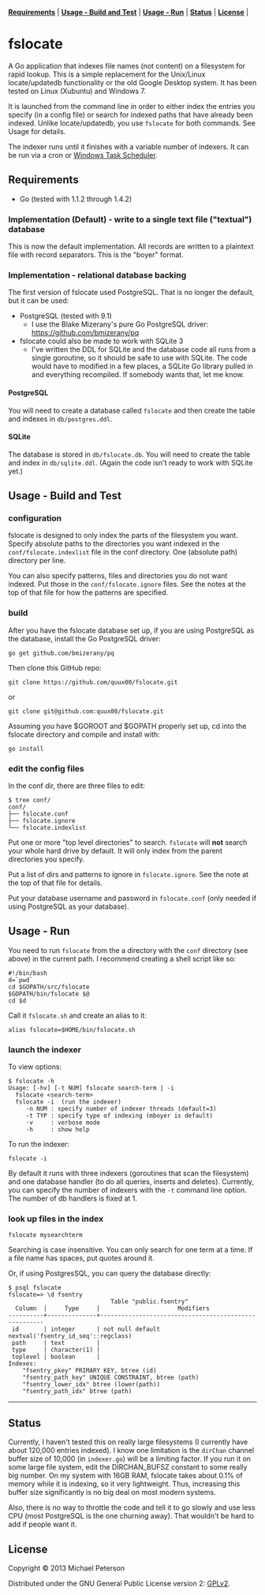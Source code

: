 **[Requirements](#requirements)** |
**[Usage - Build and Test](#usage1)** |
**[Usage - Run](#usage2)** |
**[Status](#status)** |
**[License](#license)** |

# fslocate

A Go application that indexes file names (not content) on a filesystem for rapid lookup.  This is a simple replacement for the Unix/Linux locate/updatedb functionality or the old Google Desktop system.  It has been tested on Linux (Xubuntu) and Windows 7.

It is launched from the command line in order to either index the entries you specify (in a config file) or search for indexed paths that have already been indexed.  Unlike locate/updatedb, you use `fslocate` for both commands.  See Usage for details.

The indexer runs until it finishes with a variable number of indexers.  It can be run via a cron or [Windows Task Scheduler](http://www.iopus.com/guides/winscheduler.htm). 


<a name="requirements"></a>
## Requirements

* Go (tested with 1.1.2 through 1.4.2)


### Implementation (Default) - write to a single text file ("textual") database

This is now the default implementation.  All records are written to a plaintext file with record separators. This is the "boyer" format.


### Implementation - relational database backing

The first version of fslocate used PostgreSQL.  That is no longer the default, but it can be used:

* PostgreSQL (tested with 9.1)
  * I use the Blake Mizerany's pure Go PostgreSQL driver: https://github.com/bmizerany/pq
* fslocate could also be made to work with SQLite 3
  * I've written the DDL for SQLite and the database code all runs from a single goroutine, so it should be safe to use with SQLite.  The code would have to modified in a few places, a SQLite Go library pulled in and everything recompiled.  If somebody wants that, let me know.

#### PostgreSQL

You will need to create a database called `fslocate` and then create the table and indexes in `db/postgres.ddl`.

#### SQLite

The database is stored in `db/fslocate.db`.  You will need to create the table and index in `db/sqlite.ddl`.  (Again the code isn't ready to work with SQLite yet.)


<a name="usage1"></a>
## Usage - Build and Test

### configuration

fslocate is designed to only index the parts of the filesystem you want.  Specify absolute paths to the directories you want indexed in the `conf/fslocate.indexlist` file in the conf directory.  One (absolute path) directory per line.

You can also specify patterns, files and directories you do not want indexed.  Put those in the `conf/fslocate.ignore` files.  See the notes at the top of that file for how the patterns are specified.


### build

After you have the fslocate database set up, if you are using PostgreSQL as the database, install the Go PostgreSQL driver:

    go get github.com/bmizerany/pq

Then clone this GitHub repo:

    git clone https://github.com/quux00/fslocate.git

or

    git clone git@github.com:quux00/fslocate.git


Assuming you have $GOROOT and $GOPATH properly set up, cd into the fslocate directory and compile and install with:

    go install


### edit the config files

In the conf dir, there are three files to edit:

    $ tree conf/
    conf/
    ├── fslocate.conf
    ├── fslocate.ignore
    └── fslocate.indexlist

Put one or more "top level directories" to search.  `fslocate` will **not** search your whole hard drive by default.  It will only index from the parent directories you specify.

Put a list of dirs and patterns to ignore in `fslocate.ignore`.  See the note at the top of that file for details.

Put your database username and password in `fslocate.conf` (only needed if using PostgreSQL as your database).


<a name="usage2"></a>
## Usage - Run

You need to run `fslocate` from the a directory with the `conf` directory (see above) in the current path.  I recommend creating a shell script like so:

    #!/bin/bash
    d=`pwd`
    cd $GOPATH/src/fslocate
    $GOPATH/bin/fslocate $@
    cd $d

Call it `fslocate.sh` and create an alias to it:

    alias fslocate=$HOME/bin/fslocate.sh



### launch the indexer

To view options:

    $ fslocate -h
    Usage: [-hv] [-t NUM] fslocate search-term | -i
      fslocate <search-term>
      fslocate -i  (run the indexer)
         -n NUM : specify number of indexer threads (default=3)
         -t TYP : specify type of indexing (mboyer is default)
         -v     : verbose mode
         -h     : show help


To run the indexer:

    fslocate -i    

By default it runs with three indexers (goroutines that scan the filesystem) and one database handler (to do all queries, inserts and deletes).  Currently, you can specify the number of indexers with the `-t` command line option.  The number of db handlers is fixed at 1.


### look up files in the index

    fslocate mysearchterm

Searching is case insensitive.  You can only search for one term at a time.  If a file name has spaces, put quotes around it.

Or, if using PostgresSQL, you can query the database directly:

    $ psql fslocate
    fslocate=> \d fsentry
                                 Table "public.fsentry"
      Column  |     Type     |                      Modifiers                       
    ----------+--------------+------------------------------------------------------
     id       | integer      | not null default nextval('fsentry_id_seq'::regclass)
     path     | text         | 
     type     | character(1) | 
     toplevel | boolean      | 
    Indexes:
        "fsentry_pkey" PRIMARY KEY, btree (id)
        "fsentry_path_key" UNIQUE CONSTRAINT, btree (path)
        "fsentry_lower_idx" btree (lower(path))
        "fsentry_path_idx" btree (path)


----

<a name="status"></a>
## Status

Currently, I haven't tested this on really large filesystems (I currently have about 120,000 entries indexed).  I know one limitation is the `dirChan` channel buffer size of 10,000 (in `indexer.go`) will be a limiting factor.  If you run it on some large file system, edit the DIRCHAN_BUFSZ constant to some really big number.  On my system with 16GB RAM, fslocate takes about 0.1% of memory while it is indexing, so it very lightweight. Thus, increasing this buffer size significantly is no big deal on most modern systems.

Also, there is no way to throttle the code and tell it to go slowly and use less CPU (most PostgreSQL is the one churning away).  That wouldn't be hard to add if people want it.


<a name="license"></a>
## License

Copyright © 2013 Michael Peterson

Distributed under the GNU General Public License version 2: [GPLv2](https://www.gnu.org/licenses/gpl-2.0.html).
